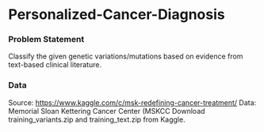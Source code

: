 # Personalized-Cancer-Diagnosis

### Problem Statement

Classify the given genetic variations/mutations based on evidence from text-based clinical literature.

### Data

Source: https://www.kaggle.com/c/msk-redefining-cancer-treatment/
Data: Memorial Sloan Kettering Cancer Center (MSKCC
Download training_variants.zip and training_text.zip from Kaggle.

